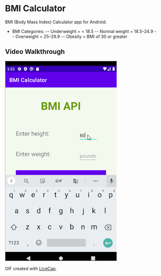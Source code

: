 # BMI Calculator

BMI (Body Mass Index) Calculator app for Android.

- BMI Categories:
-- Underweight = < 18.5
-- Normal weight = 18.5–24.9
-- Overweight = 25–29.9
-- Obesity = BMI of 30 or greater

## Video Walkthrough

<img src='walkthrough.gif' title='Video Walkthrough' width='' alt='Video Walkthrough' />

GIF created with [LiceCap](http://www.cockos.com/licecap/).